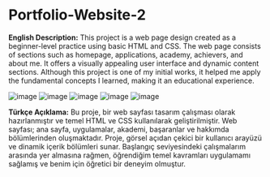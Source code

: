 # Portfolio-Website-2

**English Description:**
This project is a web page design created as a beginner-level practice using basic HTML and CSS. The web page consists of sections such as homepage, applications, academy, achievers, and about me. It offers a visually appealing user interface and dynamic content sections. Although this project is one of my initial works, it helped me apply the fundamental concepts I learned, making it an educational experience.

![image](https://github.com/user-attachments/assets/1cf04c27-6ded-4b32-89a9-73d67805549b)
![image](https://github.com/user-attachments/assets/1095452d-f117-4f8c-8fd4-7f45dce08da2)
![image](https://github.com/user-attachments/assets/94d41115-4a55-405e-8bda-b28985632d43)
![image](https://github.com/user-attachments/assets/f24e60c1-6d86-46e1-8186-8c58e8f5bede)
![image](https://github.com/user-attachments/assets/b2bda9e6-2eaa-46f7-b559-accd68cca4c5)

**Türkçe Açıklama:**
Bu proje, bir web sayfası tasarım çalışması olarak hazırlanmıştır ve temel HTML ve CSS kullanılarak geliştirilmiştir. Web sayfası; ana sayfa, uygulamalar, akademi, başaranlar ve hakkımda bölümlerinden oluşmaktadır. Proje, görsel açıdan çekici bir kullanıcı arayüzü ve dinamik içerik bölümleri sunar. Başlangıç seviyesindeki çalışmalarım arasında yer almasına rağmen, öğrendiğim temel kavramları uygulamamı sağlamış ve benim için öğretici bir deneyim olmuştur.


